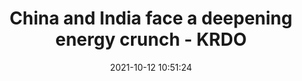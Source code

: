 ---
"title": "China and India face a deepening energy crunch - KRDO"
"date": "2021-10-12 10:51:24"
"feed_name": "GOOGLENEWSMINING"
"feed_website": "https://news.google.com/search?q=mining%2Bincident&hl=en-US&gl=US&ceid=US:en"
"feed_rss": "https://news.google.com/rss/search?q=mining%2Bincident&hl=en-US&gl=US&ceid=US:en"
"link": "https://krdo.com/news/2021/10/12/china-and-india-face-a-deepening-energy-crunch/"
"source": "{'href': 'https://krdo.com', 'title': 'KRDO'}"
"file": "_posts/2021-1-1-71e5ace77e65effb1a75255e3cc9176cc6492367.md"
"accident": "0"
"drilling": "0"
"dead": "0"
"injured": "0"
"arrested": "0"
"place": "unknown place"
"where": "unknown site"
"causes": "unknown"
"place_uri": "unknown place"
---